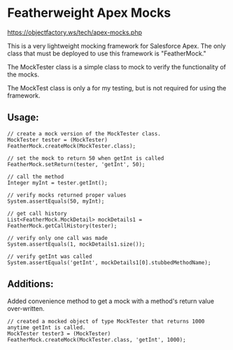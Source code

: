 # Featherweight Apex Mocks  

https://objectfactory.ws/tech/apex-mocks.php

This is a very lightweight mocking framework for Salesforce Apex. The only class 
that must be deployed to use this framework is "FeatherMock."

The MockTester class is a simple class to mock to verify the functionality of the 
mocks. 

The MockTest class is only a for my testing, but is not required for using the 
framework.

## Usage:
 
    // create a mock version of the MockTester class.
    MockTester tester = (MockTester) FeatherMock.createMock(MockTester.class);
    
    // set the mock to return 50 when getInt is called
    FeatherMock.setReturn(tester, 'getInt', 50);
    
    // call the method
    Integer myInt = tester.getInt();
    
    // verify mocks returned proper values
    System.assertEquals(50, myInt);
    
    // get call history
    List<FeatherMock.MockDetail> mockDetails1 = FeatherMock.getCallHistory(tester);
    
    // verify only one call was made
    System.assertEquals(1, mockDetails1.size());
    
    // verify getInt was called
    System.assertEquals('getInt', mockDetails1[0].stubbedMethodName);

## Additions:
Added convenience method to get a mock with a method's return value over-written.

    // created a mocked object of type MockTester that returns 1000 anytime getInt is called.
    MockTester tester3 = (MockTester) FeatherMock.createMock(MockTester.class, 'getInt', 1000);
